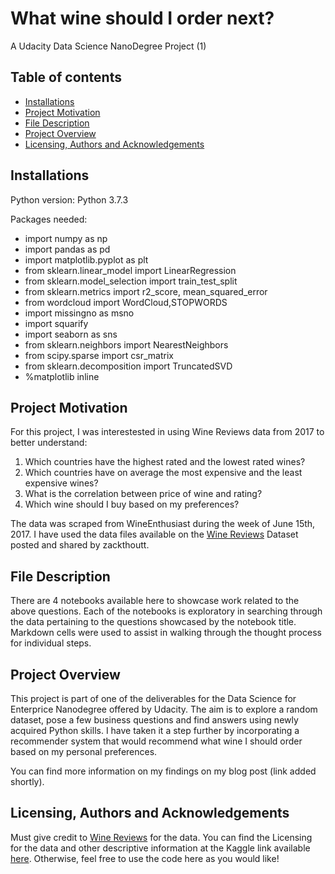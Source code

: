 # What wine should I order next?

A Udacity Data Science NanoDegree Project (1)


## Table of contents

- [Installations](#installations)
- [Project Motivation](#project-motivation)
- [File Description](#file-description)
- [Project Overview](#project-overview)
- [Licensing, Authors and Acknowledgements](#licensing-authors-acknowledgements)


## Installations

Python version: Python 3.7.3

Packages needed:

  - import numpy as np
  - import pandas as pd
  - import matplotlib.pyplot as plt
  - from sklearn.linear_model import LinearRegression
  - from sklearn.model_selection import train_test_split
  - from sklearn.metrics import r2_score, mean_squared_error
  - from wordcloud import WordCloud,STOPWORDS
  - import missingno as msno
  - import squarify
  - import seaborn as sns
  - from sklearn.neighbors import NearestNeighbors
  - from scipy.sparse import csr_matrix
  - from sklearn.decomposition import TruncatedSVD
  - %matplotlib inline


## Project Motivation

For this project, I was interestested in using Wine Reviews data from 2017 to better understand:

  1. Which countries have the highest rated and the lowest rated wines?
  2. Which countries have on average the most expensive and the least expensive wines?
  3. What is the correlation between price of wine and rating?
  4. Which wine should I buy based on my preferences?
  
The data was scraped from WineEnthusiast during the week of June 15th, 2017. I have used the data files available on the [Wine Reviews](https://www.kaggle.com/zynicide/wine-reviews) Dataset posted and shared by zackthoutt.


## File Description

There are 4 notebooks available here to showcase work related to the above questions. Each of the notebooks is exploratory in searching through the data pertaining to the questions showcased by the notebook title. Markdown cells were used to assist in walking through the thought process for individual steps.


## Project Overview

This project is part of one of the deliverables for the Data Science for Enterprice Nanodegree offered by Udacity. The aim is to explore a random dataset, pose a few business questions and find answers using newly acquired Python skills. I have taken it a step further by incorporating a recommender system that would recommend what wine I should order based on my personal preferences.

You can find more information on my findings on my blog post (link added shortly).

## Licensing, Authors and Acknowledgements

Must give credit to [Wine Reviews](https://www.kaggle.com/zynicide/wine-reviews) for the data. You can find the Licensing for the data and other descriptive information at the Kaggle link available [here](https://www.kaggle.com/zynicide/wine-reviews). Otherwise, feel free to use the code here as you would like!

